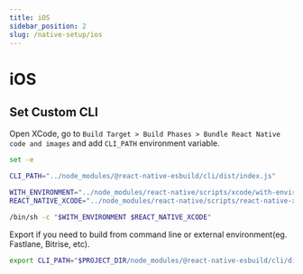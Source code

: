 ```yaml
---
title: iOS
sidebar_position: 2
slug: /native-setup/ios
---
```


# iOS

## Set Custom CLI

Open XCode, go to `Build Target > Build Phases > Bundle React Native code and images` and add `CLI_PATH` environment variable.

```bash
set -e

CLI_PATH="../node_modules/@react-native-esbuild/cli/dist/index.js"

WITH_ENVIRONMENT="../node_modules/react-native/scripts/xcode/with-environment.sh"
REACT_NATIVE_XCODE="../node_modules/react-native/scripts/react-native-xcode.sh"

/bin/sh -c "$WITH_ENVIRONMENT $REACT_NATIVE_XCODE"
```

Export if you need to build from command line or external environment(eg. Fastlane, Bitrise, etc).

```bash
export CLI_PATH="$PROJECT_DIR/node_modules/@react-native-esbuild/cli/dist/index.js"
```
